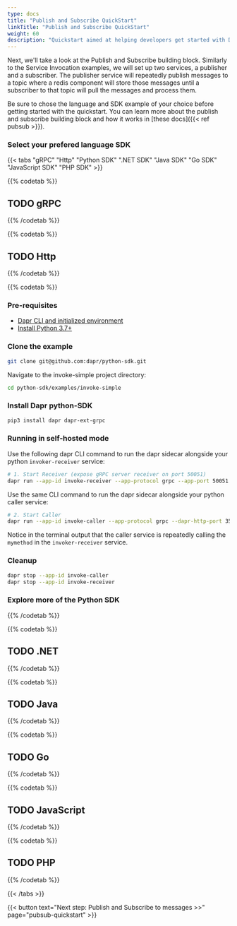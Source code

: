 ```yaml
---
type: docs
title: "Publish and Subscribe QuickStart"
linkTitle: "Publish and Subscribe QuickStart"
weight: 60
description: "Quickstart aimed at helping developers get started with Dapr's Publish and Subscribe building block"
---
```


Next, we'll take a look at the Publish and Subscribe building block. Similarly to the Service Invocation examples, we will set up two services, a publisher and a subscriber. The publisher service will repeatedly publish messages to a topic where a redis component will store those messages until a subscriber to that topic will pull the messages and process them. 

Be sure to chose the language and SDK example of your choice before getting started with the quickstart. You can learn more about the publish and subscribe building block and how it works in [these docs]({{< ref pubsub >}}).

### Select your prefered language SDK

{{< tabs "gRPC" "Http" "Python SDK" ".NET SDK" "Java SDK" "Go SDK" "JavaScript SDK" "PHP SDK" >}}
 <!-- gRPC -->
{{% codetab %}}
## TODO gRPC
{{% /codetab %}}

 <!-- Http -->
{{% codetab %}}
## TODO Http
{{% /codetab %}}

 <!-- Python -->
{{% codetab %}}

### Pre-requisites

- [Dapr CLI and initialized environment](https://docs.dapr.io/getting-started)
- [Install Python 3.7+](https://www.python.org/downloads/)

### Clone the example
```bash
git clone git@github.com:dapr/python-sdk.git
```
Navigate to the invoke-simple project directory:
```bash
cd python-sdk/examples/invoke-simple
```

### Install Dapr python-SDK

```bash
pip3 install dapr dapr-ext-grpc
```

### Running in self-hosted mode

Use the following dapr CLI command to run the dapr sidecar alongside your python `invoker-receiver` service:

```bash
# 1. Start Receiver (expose gRPC server receiver on port 50051)
dapr run --app-id invoke-receiver --app-protocol grpc --app-port 50051 python3 invoke-receiver.py
```
Use the same CLI command to run the dapr sidecar alongside your python caller service:

```bash
# 2. Start Caller
dapr run --app-id invoke-caller --app-protocol grpc --dapr-http-port 3500 python3 invoke-caller.py
```

Notice in the terminal output that the caller service is repeatedly calling the `mymethod` in the `invoker-receiver` service.

### Cleanup

```bash
dapr stop --app-id invoke-caller
dapr stop --app-id invoke-receiver
```
### Explore more of the Python SDK


{{% /codetab %}}

 <!-- .NET -->
{{% codetab %}}
## TODO .NET
{{% /codetab %}}

 <!-- Java -->
{{% codetab %}}
## TODO Java
{{% /codetab %}}

 <!-- Go -->
{{% codetab %}}
## TODO Go
{{% /codetab %}}

 <!-- JavaScript -->
{{% codetab %}}
## TODO JavaScript
{{% /codetab %}}

 <!-- PHP -->
{{% codetab %}}
## TODO PHP
{{% /codetab %}}

{{< /tabs >}}

{{< button text="Next step: Publish and Subscribe to messages >>" page="pubsub-quickstart" >}}